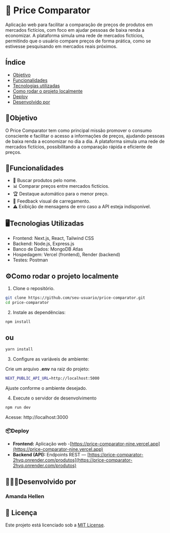 # 🛒 Price Comparator

Aplicação web para facilitar a comparação de preços de produtos em mercados fictícios, com foco em ajudar pessoas de baixa renda a economizar.
A plataforma simula uma rede de mercados fictícios, permitindo que o usuário compare preços de forma prática, como se estivesse pesquisando em mercados reais próximos.

## Índice

- <a href="#objetivo">Objetivo</a>
- <a href="#funcionalidades">Funcionalidades</a>
- <a href="#tecnologias-utilizadas">Tecnologias utilizadas</a>
- <a href="#como-rodar-o-projeto-localmente"> Como rodar o projeto localmente</a>
- <a href="#deploy"> Deploy</a>
- <a href="#desenvolvido-por"> Desenvolvido por</a>


## 🎯Objetivo
O Price Comparator tem como principal missão promover o consumo consciente e facilitar o acesso a informações de preços, ajudando pessoas de baixa renda a economizar no dia a dia.
A plataforma simula uma rede de mercados fictícios, possibilitando a comparação rápida e eficiente de preços.

## 🚀Funcionalidades
- 🔎 Buscar produtos pelo nome.
- 📊 Comparar preços entre mercados fictícios.
- 🏆 Destaque automático para o menor preço.
- 🔄 Feedback visual de carregamento.
- ⚠️ Exibição de mensagens de erro caso a API esteja indisponível.

## 🖥️Tecnologias Utilizadas
- Frontend: Next.js, React, Tailwind CSS
- Backend: Node.js, Express.js
- Banco de Dados: MongoDB Atlas
- Hospedagem: Vercel (frontend), Render (backend)
- Testes: Postman

## ⚙️Como rodar o projeto localmente

1. Clone o repositório.
```bash
git clone https://github.com/seu-usuario/price-comparator.git
cd price-comparator
```

2. Instale as dependências:
```bash
npm install
```
## ou
```bash
yarn install
```

3. Configure as variáveis de ambiente:

Crie um arquivo **.env** na raiz do projeto:
```bash
NEXT_PUBLIC_API_URL=http://localhost:5000
```
Ajuste conforme o ambiente desejado.

4. Execute o servidor de desenvolvimento
```bash
npm run dev
```
Acesse: http://localhost:3000

### 📦Deploy
- **Frontend:** Aplicação web -[https://price-comparator-nine.vercel.app](https://price-comparator-nine.vercel.app)
- **Backend (API):** Endpoints REST — [https://price-comparator-2hvq.onrender.com/produtos](https://price-comparator-2hvq.onrender.com/produtos)

## 👩🏽‍💻Desenvolvido por
### Amanda Hellen

## 📄 Licença
Este projeto está licenciado sob a [MIT License](./LICENSE.md).
